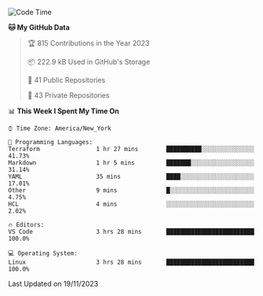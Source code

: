 <!--START_SECTION:waka-->
![Code Time](http://img.shields.io/badge/Code%20Time-231%20hrs%2014%20mins-blue)

**🐱 My GitHub Data** 

> 🏆 815 Contributions in the Year 2023
 > 
> 📦 222.9 kB Used in GitHub's Storage 
 > 
> 📜 41 Public Repositories 
 > 
> 🔑 43 Private Repositories  
 > 
📊 **This Week I Spent My Time On** 

```text
⌚︎ Time Zone: America/New_York

💬 Programming Languages: 
Terraform                1 hr 27 mins        ██████████░░░░░░░░░░░░░░░   41.73% 
Markdown                 1 hr 5 mins         ███████░░░░░░░░░░░░░░░░░░   31.14% 
YAML                     35 mins             ████░░░░░░░░░░░░░░░░░░░░░   17.01% 
Other                    9 mins              █░░░░░░░░░░░░░░░░░░░░░░░░   4.75% 
HCL                      4 mins              ░░░░░░░░░░░░░░░░░░░░░░░░░   2.02%

🔥 Editors: 
VS Code                  3 hrs 28 mins       █████████████████████████   100.0%

💻 Operating System: 
Linux                    3 hrs 28 mins       █████████████████████████   100.0%

```


 Last Updated on 19/11/2023
<!--END_SECTION:waka-->
